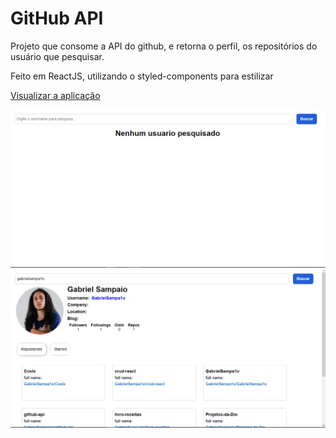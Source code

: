 # GitHub API

Projeto que consome a API do github, e retorna o perfil, os repositórios do usuário que pesquisar.

Feito em ReactJS, utilizando o styled-components para estilizar 

[Visualizar a aplicação](https://gabrielsampa1o.github.io/github-api/)

![](src/images/pag1.png)
![](src/images/pag2.png)



